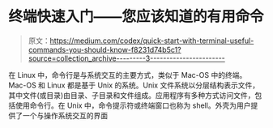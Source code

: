 # 终端快速入门——您应该知道的有用命令

> 原文：<https://medium.com/codex/quick-start-with-terminal-useful-commands-you-should-know-f8231d74b5c1?source=collection_archive---------3----------------------->

在 Linux 中，命令行是与系统交互的主要方式，类似于 Mac-OS 中的终端。Mac-OS 和 Linux 都是基于 Unix 的系统。Unix 文件系统以分层结构表示文件，其中文件(或目录)由目录、子目录和文件组成。应用程序有多种方式访问文件，包括使用命令行。在 Unix 中，命令提示符或终端窗口也称为 shell。外壳为用户提供了一个与操作系统交互的界面